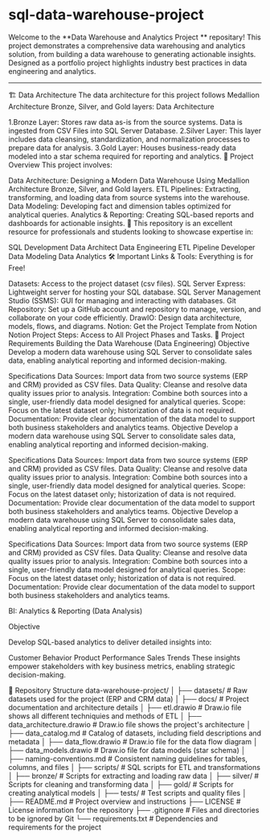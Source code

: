 # sql-data-warehouse-project

Welcome to the **Data Warehouse and Analytics Project ** repositary!
This project demonstrates a comprehensive data warehousing and analytics solution, from building a data warehouse to generating actionable insights. Designed as a portfolio project highlights industry best practices in data engineering and analytics.

---
🏗️ Data Architecture
The data architecture for this project follows Medallion Architecture Bronze, Silver, and Gold layers: Data Architecture

1.Bronze Layer: Stores raw data as-is from the source systems. Data is ingested from CSV Files into SQL Server Database.
2.Silver Layer: This layer includes data cleansing, standardization, and normalization processes to prepare data for analysis.
3.Gold Layer: Houses business-ready data modeled into a star schema required for reporting and analytics.
📖 Project Overview
This project involves:

Data Architecture: Designing a Modern Data Warehouse Using Medallion Architecture Bronze, Silver, and Gold layers.
ETL Pipelines: Extracting, transforming, and loading data from source systems into the warehouse.
Data Modeling: Developing fact and dimension tables optimized for analytical queries.
Analytics & Reporting: Creating SQL-based reports and dashboards for actionable insights.
🎯 This repository is an excellent resource for professionals and students looking to showcase expertise in:

SQL Development
Data Architect
Data Engineering
ETL Pipeline Developer
Data Modeling
Data Analytics
🛠️ Important Links & Tools:
Everything is for Free!

Datasets: Access to the project dataset (csv files).
SQL Server Express: Lightweight server for hosting your SQL database.
SQL Server Management Studio (SSMS): GUI for managing and interacting with databases.
Git Repository: Set up a GitHub account and repository to manage, version, and collaborate on your code efficiently.
DrawIO: Design data architecture, models, flows, and diagrams.
Notion: Get the Project Template from Notion
Notion Project Steps: Access to All Project Phases and Tasks.
🚀 Project Requirements
Building the Data Warehouse (Data Engineering)
Objective
Develop a modern data warehouse using SQL Server to consolidate sales data, enabling analytical reporting and informed decision-making.

Specifications
  Data Sources: Import data from two source systems (ERP and CRM) provided as CSV files.
  Data Quality: Cleanse and resolve data quality issues prior to analysis.
  Integration: Combine both sources into a single, user-friendly data model designed for analytical queries.
  Scope: Focus on the latest dataset only; historization of data is not required.
  Documentation: Provide clear documentation of the data model to support both business stakeholders and analytics teams.
Objective
Develop a modern data warehouse using SQL Server to consolidate sales data, enabling analytical reporting and informed decision-making.

Specifications
  Data Sources: Import data from two source systems (ERP and CRM) provided as CSV files.
  Data Quality: Cleanse and resolve data quality issues prior to analysis.
  Integration: Combine both sources into a single, user-friendly data model designed for analytical queries.
  Scope: Focus on the latest dataset only; historization of data is not required.
  Documentation: Provide clear documentation of the data model to support both business stakeholders and analytics teams.
Objective
Develop a modern data warehouse using SQL Server to consolidate sales data, enabling analytical reporting and informed decision-making.

Specifications
  Data Sources: Import data from two source systems (ERP and CRM) provided as CSV files.
  Data Quality: Cleanse and resolve data quality issues prior to analysis.
  Integration: Combine both sources into a single, user-friendly data model designed for analytical queries.
  Scope: Focus on the latest dataset only; historization of data is not required.
  Documentation: Provide clear documentation of the data model to support both business stakeholders and analytics teams.

BI: Analytics & Reporting (Data Analysis)

Objective

Develop SQL-based analytics to deliver detailed insights into:

  Customer Behavior
  Product Performance
  Sales Trends
These insights empower stakeholders with key business metrics, enabling strategic decision-making.

📂 Repository Structure
data-warehouse-project/
│
├── datasets/                           # Raw datasets used for the project (ERP and CRM data)
│
├── docs/                               # Project documentation and architecture details
│   ├── etl.drawio                      # Draw.io file shows all different techniquies and methods of ETL
│   ├── data_architecture.drawio        # Draw.io file shows the project's architecture
│   ├── data_catalog.md                 # Catalog of datasets, including field descriptions and metadata
│   ├── data_flow.drawio                # Draw.io file for the data flow diagram
│   ├── data_models.drawio              # Draw.io file for data models (star schema)
│   ├── naming-conventions.md           # Consistent naming guidelines for tables, columns, and files
│
├── scripts/                            # SQL scripts for ETL and transformations
│   ├── bronze/                         # Scripts for extracting and loading raw data
│   ├── silver/                         # Scripts for cleaning and transforming data
│   ├── gold/                           # Scripts for creating analytical models
│
├── tests/                              # Test scripts and quality files
│
├── README.md                           # Project overview and instructions
├── LICENSE                             # License information for the repository
├── .gitignore                          # Files and directories to be ignored by Git
└── requirements.txt                    # Dependencies and requirements for the project
